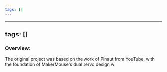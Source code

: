 ```yaml
---
tags: []
---
```


---
tags: []
---

### Overview:
The original project was based on the work of Pinaut from YouTube, with the foundation of MakerMouse's dual servo design w